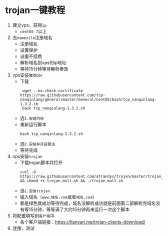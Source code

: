 # trojan一键教程
1. 建立vps，获得`ip`
   * `centOS 7`以上
2. 去`namesilo`注册域名
   * 注册域名
   * 设置保护
   * 设置不续费
   * 解析域名到vps的ip地址
   * 等待15分钟等待解析奏效
3. vps安装`魔改bbr`
   * 下载
     ```shell
      wget --no-check-certificate https://raw.githubusercontent.com/tcp-nanqinlang/general/master/General/CentOS/bash/tcp_nanqinlang-1.3.2.sh
      bash tcp_nanqinlang-1.3.2.sh
      ```
   * 选`1.安装内核`
   * 重新运行脚本
      ```shell
      bash tcp_nanqinlang-1.3.2.sh
      ```
   * 选`2.安装并开启算法`
   * 等待完成
4. vps安装`trojan`
    * 下载trojan脚本并打开
      ```shell
      curl -O https://raw.githubusercontent.com/atrandys/trojan/master/trojan_mult.sh && chmod +x trojan_mult.sh && ./trojan_mult.sh
      ```
    * 选`1.安装trojan`
    * 输入域名（`www.域名.com`或者`域名.com`）
    * 都是绿色就成功等待完成，域名没解析成功就是前面第二部解析完域名没有等15分钟，等等满了大约15分钟再来运行一次这个脚本
5. 将配置填写到`客户端`中
   * 各个客户端链接：https://tlanyan.me/trojan-clients-download/
6. 连接，测试

